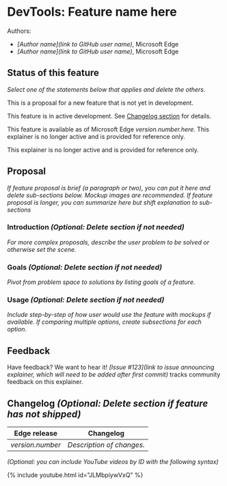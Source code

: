 # DevTools: Feature name here

Authors:
 - *[Author name](link to GitHub user name)*, Microsoft Edge
 - *[Author name](link to GitHub user name)*, Microsoft Edge

## Status of this feature
*Select one of the statements below that applies and delete the others.*

This is a proposal for a new feature that is not yet in development.

This feature is in active development. See [Changelog section](#changelog) for details.

This feature is available as of Microsoft Edge *version.number.here.* This explainer is no longer active and is provided for reference only.

This explainer is no longer active and is provided for reference only.

## Proposal
*If feature proposal is brief (a paragraph or two), you can put it here and delete sub-sections below. Mockup images are recommended. If feature proposal is longer, you can summarize here but shift explanation to sub-sections*

### Introduction *(Optional: Delete section if not needed)*
*For more complex proposals, describe the user problem to be solved or otherwise set the scene.*

### Goals *(Optional: Delete section if not needed)*
*Pivot from problem space to solutions by listing goals of a feature.*

### Usage *(Optional: Delete section if not needed)*
*Include step-by-step of how user would use the feature with mockups if available. If comparing multiple options, create subsections for each option.*

## Feedback
Have feedback? We want to hear it! *[Issue #123](link to issue announcing explainer, which will need to be added after first commit)* tracks community feedback on this explainer.

## Changelog *(Optional: Delete section if feature has not shipped)*

| Edge release | Changelog                                               |
|--------------|---------------------------------------------------------|
| *version.number* | *Description of changes.*                           |

*(Optional: you can include YouTube videos by ID with the following syntax)*

{% include youtube.html id="JLMbpiywVxQ" %}